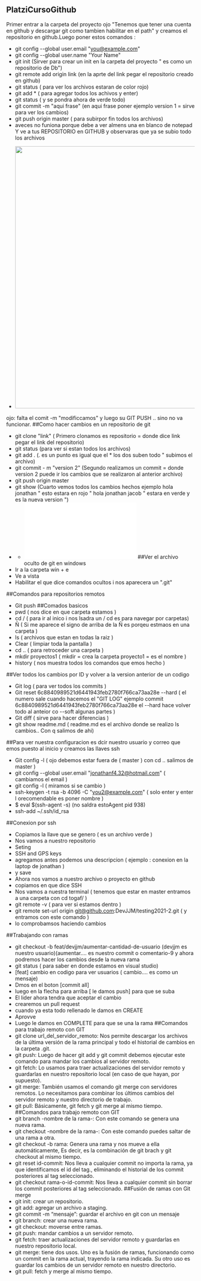 ## PlatziCursoGithub
Primer entrar a la carpeta del proyecto ojo "Tenemos que tener una cuenta en github y descargar git como tambien habilitar en el path" y creamos el repositorio en github.Luego poner estos comandos :
  - git config --global user.email "you@example.com"
  - git config --global user.name "Your Name"
  - git init (Sirver para crear un init en la carpeta del proyecto " es como un repositorio de Db")
  - git remote add origin link (en la aprte del link pegar el repositorio creado en github)
  - git status ( para ver los archivos estaran de color rojo)
  - git add * ( para agregar todos los achivos y enter)
  - git status ( y se pondra ahora de verde todo)
  - git commit -m "aqui frase" (en aqui frase poner ejemplo version 1 = sirve para ver los cambios)
  - git push origin master ( para subirpor fin todos los archivos)
  - aveces no funiona porque debe a ver almens una en blanco de notepad
Y ve a tus REPOSITORIO en GITHUB y observaras que ya se subio todo los archivos
- <p align="center"><img src="https://i.ibb.co/6rTxfm7/img040-2.jpg" width="500" height="700"></p>
ojo: falta el comit -m "modificcamos" y luego su GIT PUSH .. sino no va funcionar.
##Como hacer cambios en un repositorio de git
  - git clone "link" ( Primero clonamos es repositorio = donde dice link pegar el link del repositorio)
  - git status (para ver si estan todos los archivos)
  - git add . (. es un punto es igual que el * los dos suben todo " subimos el archivo)
  - git commit - m "version 2" (Segundo realizamos un commit = donde version 2 puede ir los cambios que se realizaron al anterior archivo)
  - git push origin master
  - git show (Cuarto vemos todos los cambios hechos ejemplo hola jonathan " esto estara en rojo " hola jonathan jacob " estara en verde y es la nueva version ")
  - - ![Inicio](src/git.pdf)
##Ver el archivo oculto de git en windows
  - Ir a la carpeta win + e
  - Ve a vista
  - Habilitar el que dice comandos ocultos i nos aparecera un ".git"

##Comandos para repositorios remotos
  - Git push
##Comados basicos
  - pwd ( nos dice en que carpeta estamos )
  - cd / (  para ir al inico i nos lsadra un / cd es para navegar por carpetas)
  - Ñ ( Si me aparece el signo de arriba de la Ñ es porqeu estmaos en una carpeta )
  - ls ( archivos que estan en todas la raiz )
  - Clear ( limpiar toda la pantalla )
  - cd .. ( para retroceder una carpeta )
  - mkdir proyectos1 ( mkdir = crea la carpeta proyecto1 = es el nombre )
  - history ( nos muestra todos los comandos que emos hecho )

##Ver todos los cambios por ID y volver a la version anterior de un codigo
  - Git log ( para ver todos los commits )
  - Git reset 6c8840989521d6441943feb2780f766ca73aa28e --hard ( el numero sale cuando hacemos el "GIT LOG" ejemplo  commit 6c8840989521d6441943feb2780f766ca73aa28e
el --hard hace volver todo al anteior co --soft algunas partes )
  - Git diff ( sirve para hacer diferencias )
  - git show readme.md ( readme.md es el archivo donde se realizo ls cambios.. Con q salimos de ahi)

##Para ver nuestra configuracion es dcir nuestro usuario y correo que emos puesto al inicio y creamos las llaves ssh
  - Git config -l ( ojo debemos estar fuera de ( master ) con cd .. salimos de master )
  - git config --global user.email "jonathanf4.32@hotmail.com" ( cambiamos el email )
  - git config -l ( miramos si se cambio )
  -  ssh-keygen -t rsa -b 4096 -C "you2@example.com" ( solo enter y enter l orecomendable es poner nombre )
  -  $ eval $(ssh-agent -s) (no saldra estoAgent pid 938)
  -  ssh-add ~/.ssh/id_rsa

##Conexion por ssh
  - Copiamos la llave que se genero ( es un archivo verde )
  - Nos vamos a nuestro repositorio
  - Seting
  - SSH and GPS keys
  - agregamos antes podemos una descripcion ( ejemplo : conexion en la laptop de jonathan )
  - y save
  - Ahora nos vamos a nuestro archivo o proyecto en github
  - copiamos en que dice SSH
  - Nos vamos a nuestra terminal ( tenemos que estar en master entramos a una carpeta con cd togaf/ )
  - git remote -v ( para ver si estamos dentro )
  - git remote set-url origin git@github.com:DevJJM/testing2021-2.git ( y entramos con este comando )
  - lo comprobamsos haciendo cambios

##Trabajando con ramas
  - git checkout -b feat/devjjm/aumentar-cantidad-de-usuario   (devjjm es nuestro usuario)(aumentar.... es nuestro commit o comentario-9
  y ahora podremos hacer los cambios desde la nueva rama
  - git status ( para saber en donde estamos en visual studio)
  - [feat] cambio en codigo para ver usuarios ( cambio.... es como un mensaje)
  - Dmos en el boton [commit all]
  - luego en la flecha para arriba [ le damos push] para que se suba
  - El lider ahora tendra que aceptar el cambio
  - crearemos un pull request 
  - cuando ya esta todo rellenado le damos en CREATE
  - Aprovve
  - Luego le damos en COMPLETE para que se una la rama
 ##Comandos para trabajo remoto con GIT
  - git clone url_del_servidor_remoto: Nos permite descargar los archivos de la última versión de la rama principal y todo el historial de cambios en la carpeta .git.
  - git push: Luego de hacer git add y git commit debemos ejecutar este comando para mandar los cambios al servidor remoto.
  - git fetch: Lo usamos para traer actualizaciones del servidor remoto y guardarlas en nuestro repositorio local (en caso de que hayan, por supuesto).
  - git merge: También usamos el comando git merge con servidores remotos. Lo necesitamos para combinar los últimos cambios del servidor remoto y nuestro directorio de trabajo.
  - git pull: Básicamente, git fetch y git merge al mismo tiempo.
 ##Comandos para trabajo remoto con GIT
  - git branch -nombre de la rama-: Con este comando se genera una nueva rama.
  - git checkout -nombre de la rama-: Con este comando puedes saltar de una rama a otra.
  - git checkout -b rama: Genera una rama y nos mueve a ella automáticamente, Es decir, es la combinación de git brach y git checkout al mismo tiempo.
  - git reset id-commit: Nos lleva a cualquier commit no importa la rama, ya que identificamos el id del tag., eliminando el historial de los commit posteriores al tag seleccionado.
  - git checkout rama-o-id-commit: Nos lleva a cualquier commit sin borrar los commit posteriores al tag seleccionado.
 ##Fusión de ramas con Git merge
  - git init: crear un repositorio.
  - git add: agregar un archivo a staging.
  - git commit -m “mensaje”: guardar el archivo en git con un mensaje
  - git branch: crear una nueva rama.
  - git checkout: moverse entre ramas.
  - git push: mandar cambios a un servidor remoto.
  - git fetch: traer actualizaciones del servidor remoto y guardarlas en nuestro repositorio local.
  - git merge: tiene dos usos. Uno es la fusión de ramas, funcionando como un commit en la rama actual, trayendo la rama indicada. Su otro uso es guardar los cambios de un servidor remoto en nuestro directorio.
  - git pull: fetch y merge al mismo tiempo.
  
 
